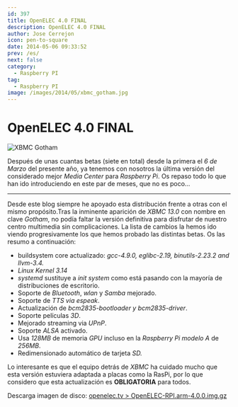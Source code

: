 ```yaml
---
id: 397
title: OpenELEC 4.0 FINAL
description: OpenELEC 4.0 FINAL
author: Jose Cerrejon
icon: pen-to-square
date: 2014-05-06 09:33:52
prev: /es/
next: false
category:
  - Raspberry PI
tag:
  - Raspberry PI
image: /images/2014/05/xbmc_gotham.jpg
---
```


# OpenELEC 4.0 FINAL

![XBMC Gotham](/images/2014/05/xbmc_gotham.jpg)

Después de unas cuantas betas (siete en total) desde la primera el *6 de Marzo* del presente año, ya tenemos con nosotros la última versión del considerado mejor *Media Center* para *Raspberry Pi*. Os repaso todo lo que han ido introduciendo en este par de meses, que no es poco...

- - -
Desde este blog siempre he apoyado esta distribución frente a otras con el mismo propósito.Tras la inminente aparición de *XBMC 13.0* con nombre en clave *Gotham*, no podía faltar la versión definitiva para disfrutar de nuestro centro multimedia sin complicaciones. La lista de cambios la hemos ido viendo progresivamente los que hemos probado las distintas betas. Os las resumo a continuación:

* buildsystem core actualizado: *gcc-4.9.0, eglibc-2.19, binutils-2.23.2 and llvm-3.4.*
* *Linux Kernel 3.14*
* *systemd* sustituye a *init system* como está pasando con la mayoría de distribuciones de escritorio.
* Soporte de *Bluetooth*, *wlan* y *Samba* mejorado.
* Soporte de *TTS via espeak*.
* Actualización de *bcm2835-bootloader y bcm2835-driver*.
* Soporte películas *3D*.
* Mejorado streaming via *UPnP*.
* Soporte *ALSA* activado.
* Usa *128MB* de memoria *GPU* incluso en la *Raspberry Pi modelo A* de *256MB*.
* Redimensionado automático de tarjeta *SD.*

Lo interesante es que el equipo detrás de *XBMC* ha cuidado mucho que esta versión estuviera adaptada a placas como la RasPi, por lo que considero que esta actualización es **OBLIGATORIA** para todos.

Descarga imagen de disco: [openelec.tv > OpenELEC-RPI.arm-4.0.0.img.gz](http://openelec.tv/get-openelec/finish/10-raspberry-pi-builds/315-diskimage-openelec-stable-raspberry-pi-arm)